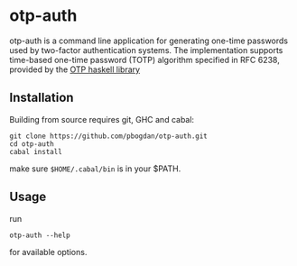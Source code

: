 # otp-auth

otp-auth is a command line application for generating one-time
passwords used by two-factor authentication systems. The
implementation supports time-based one-time password (TOTP) algorithm
specified in RFC 6238, provided by the [OTP haskell library](
https://hackage.haskell.org/package/OTP)


## Installation

Building from source requires git, GHC and cabal:

```shell
git clone https://github.com/pbogdan/otp-auth.git
cd otp-auth
cabal install
```

make sure `$HOME/.cabal/bin` is in your $PATH.

## Usage

run

`otp-auth --help`

for available options.
